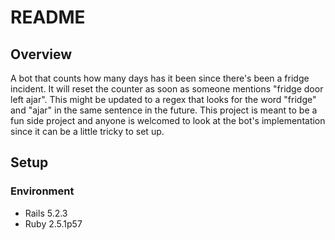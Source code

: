 # README

## Overview

A bot that counts how many days has it been since there's been a fridge incident. It will reset the counter as soon as someone mentions "fridge door left ajar". This might be updated to a regex that looks for the word "fridge" and "ajar" in the same sentence in the future. This project is meant to be a fun side project and anyone is welcomed to look at the bot's implementation since it can be a little tricky to set up.

## Setup

### Environment

* Rails 5.2.3
* Ruby 2.5.1p57
